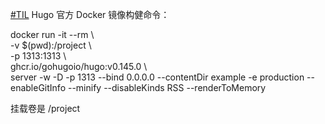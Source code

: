 [#TIL](https://e5n.cc/tags/TIL) Hugo 官方 Docker 镜像构健命令：

docker run -it --rm \\  
 \-v $(pwd):/project \\  
 \-p 1313:1313 \\  
 ghcr.io/gohugoio/hugo:v0.145.0 \\  
 server -w -D -p 1313 --bind 0.0.0.0 --contentDir example -e production --enableGitInfo --minify --disableKinds RSS --renderToMemory

挂载卷是 /project

